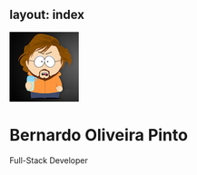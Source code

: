 layout: index
---

<span class="avatar"><img src="images/avatar.png" alt="" /></span>
<h1>Bernardo Oliveira Pinto</h1>
<p>Full-Stack Developer</p>
